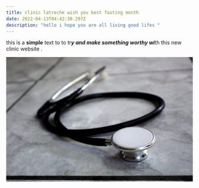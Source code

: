 ```yaml
---
title: clinic latreche wish you best fasting month
date: 2022-04-13T04:42:30.297Z
description: "hello i hope you are all living good lifes "
---
```

this is a **simple** text to to tr***y and make something worthy wi***th this new clinic website .

![](doctor-g02f6852a4_1280.jpg "stetoscops ")